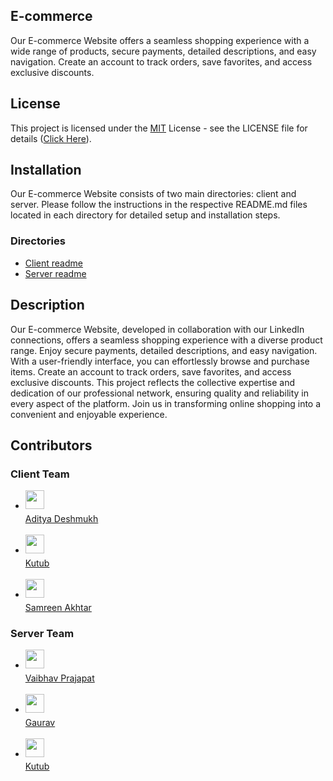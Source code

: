 ## E-commerce

Our E-commerce Website offers a seamless shopping experience with a wide range of products, secure payments, detailed descriptions, and easy navigation. Create an account to track orders, save favorites, and access exclusive discounts.



## License
This project is licensed under the [MIT](https://choosealicense.com/licenses/mit/) License - see the LICENSE file for details ([Click Here](https://github.com/Gauravst/gitgod/blob/main/LICENSE)).


## Installation

Our E-commerce Website consists of two main directories: client and server. Please follow the instructions in the respective README.md files located in each directory for detailed setup and installation steps.

### Directories
- [Client readme](./client/README.md)
- [Server readme](./server/README.md)
## Description

Our E-commerce Website, developed in collaboration with our LinkedIn connections, offers a seamless shopping experience with a diverse product range. Enjoy secure payments, detailed descriptions, and easy navigation. With a user-friendly interface, you can effortlessly browse and purchase items. Create an account to track orders, save favorites, and access exclusive discounts. This project reflects the collective expertise and dedication of our professional network, ensuring quality and reliability in every aspect of the platform. Join us in transforming online shopping into a convenient and enjoyable experience. 
## Contributors

### Client Team 

- [<img src="https://github.com/Aditya-Deshmukh9.png" width="30px"/><sub><br><a href="https://github.com/Aditya-Deshmukh9">Aditya Deshmukh</a></sub>](https://github.com/Aditya-Deshmukh9)<br><br>
 - [<img src="https://github.com/Md-Kutub-Islam.png" width="30px"/><sub><br><a href="https://github.com/Md-Kutub-Islam">Kutub</a></sub>](https://github.com/Md-Kutub-Islam)<br><br>
 - [<img src="https://github.com/Samreen2509.png" width="30px"/><sub><br><a href="https://github.com/Samreen2509">Samreen Akhtar</a></sub>](https://github.com/Samreen2509)<br>

### Server Team

- [<img src="https://github.com/vai7725.png" width="30px"/><sub><br><a href="https://github.com/vai7725">Vaibhav Prajapat</a></sub>](https://github.com/vai7725)<br><br>
- [<img src="https://github.com/Gauravst.png" width="30px"/><sub><br><a href="https://github.com/Gauravst">Gaurav</a></sub>](https://github.com/Gauravst)<br><br>
- [<img src="https://github.com/Md-Kutub-Islam.png" width="30px"/><sub><br><a href="https://github.com/Md-Kutub-Islam">Kutub</a></sub>](https://github.com/Md-Kutub-Islam)<br>
